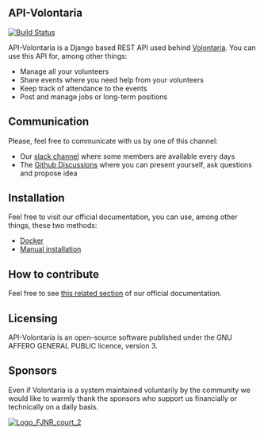 API-Volontaria
---

[![Build Status](https://travis-ci.com/Volontaria/API-Volontaria.svg?branch=develop)](https://travis-ci.com/Volontaria/API-Volontaria)


API-Volontaria is a Django based REST API used behind [Volontaria](https://volontaria.org/). You can use this API for, among other things:

 - Manage all your volunteers
 - Share events where you need help from your volunteers
 - Keep track of attendance to the events
 - Post and manage jobs or long-term positions

## Communication

Please, feel free to communicate with us by one of this channel:

 - Our [slack channel](https://join.slack.com/t/volontaria/shared_invite/zt-3gw9y82d-747hLCjKbU~jWrt8VLCRIQ) where some members are available every days
 - The [Github Discussions](https://github.com/Volontaria/API-Volontaria/discussions) where you can present yourself, ask questions and propose idea

## Installation

Feel free to visit our official documentation, you can use, among other things, these two methods:

 - [Docker](https://volontaria.github.io/API-Volontaria/getting_started/docker/)
 - [Manual installation](https://volontaria.github.io/API-Volontaria/getting_started/virtualenv/)

## How to contribute

Feel free to see [this related section](https://volontaria.github.io/API-Volontaria/contributing/how_to_find_help/) of our official documentation.

## Licensing

API-Volontaria is an open-source software published under the GNU AFFERO GENERAL PUBLIC licence, version 3.

## Sponsors

Even if Volontaria is a system maintained voluntarily by the community we would like to warmly thank the sponsors who support us financially or technically on a daily basis.

[![Logo_FJNR_court_2](https://user-images.githubusercontent.com/12053720/103387165-479c2300-4ad0-11eb-8e39-de80d3acb1b3.png)](https://www.fjnr.ca)
